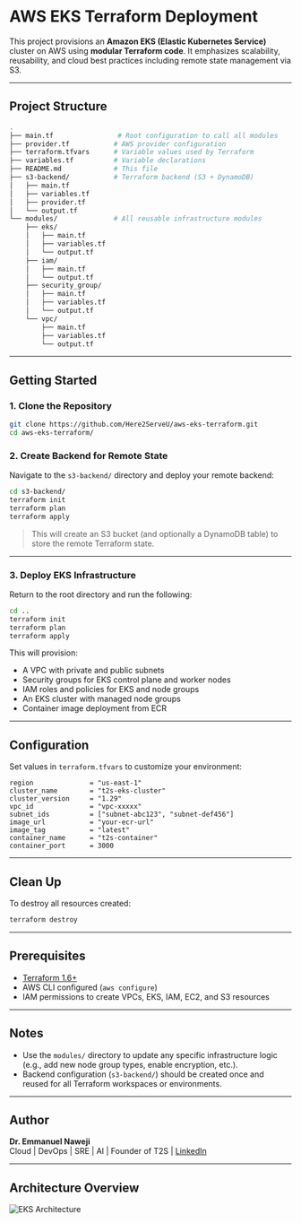 
# AWS EKS Terraform Deployment

This project provisions an **Amazon EKS (Elastic Kubernetes Service)** cluster on AWS using **modular Terraform code**. It emphasizes scalability, reusability, and cloud best practices including remote state management via S3.

---

## Project Structure

```bash
.
├── main.tf                # Root configuration to call all modules
├── provider.tf           # AWS provider configuration
├── terraform.tfvars      # Variable values used by Terraform
├── variables.tf          # Variable declarations
├── README.md             # This file
├── s3-backend/           # Terraform backend (S3 + DynamoDB)
│   ├── main.tf
│   ├── variables.tf
│   ├── provider.tf
│   └── output.tf
└── modules/              # All reusable infrastructure modules
    ├── eks/
    │   ├── main.tf
    │   ├── variables.tf
    │   └── output.tf
    ├── iam/
    │   ├── main.tf
    │   └── output.tf
    ├── security_group/
    │   ├── main.tf
    │   ├── variables.tf
    │   └── output.tf
    └── vpc/
        ├── main.tf
        ├── variables.tf
        └── output.tf
```

---

## Getting Started

### 1. Clone the Repository

```bash
git clone https://github.com/Here2ServeU/aws-eks-terraform.git
cd aws-eks-terraform/
```

### 2. Create Backend for Remote State

Navigate to the `s3-backend/` directory and deploy your remote backend:

```bash
cd s3-backend/
terraform init
terraform plan
terraform apply
```

> This will create an S3 bucket (and optionally a DynamoDB table) to store the remote Terraform state.

---

### 3. Deploy EKS Infrastructure

Return to the root directory and run the following:

```bash
cd ..
terraform init
terraform plan
terraform apply
```

This will provision:

- A VPC with private and public subnets
- Security groups for EKS control plane and worker nodes
- IAM roles and policies for EKS and node groups
- An EKS cluster with managed node groups
- Container image deployment from ECR

---

## Configuration

Set values in `terraform.tfvars` to customize your environment:

```hcl
region              = "us-east-1"
cluster_name        = "t2s-eks-cluster"
cluster_version     = "1.29"
vpc_id              = "vpc-xxxxx"
subnet_ids          = ["subnet-abc123", "subnet-def456"]
image_url           = "your-ecr-url"
image_tag           = "latest"
container_name      = "t2s-container"
container_port      = 3000
```

---

## Clean Up

To destroy all resources created:

```bash
terraform destroy
```

---

## Prerequisites

- [Terraform 1.6+](https://developer.hashicorp.com/terraform/downloads)
- AWS CLI configured (`aws configure`)
- IAM permissions to create VPCs, EKS, IAM, EC2, and S3 resources

---

## Notes

- Use the `modules/` directory to update any specific infrastructure logic (e.g., add new node group types, enable encryption, etc.).
- Backend configuration (`s3-backend/`) should be created once and reused for all Terraform workspaces or environments.

---

## Author

**Dr. Emmanuel Naweji**  
Cloud | DevOps | SRE | AI | Founder of T2S | [LinkedIn](https://www.linkedin.com/in/ready2assist/)

---

## Architecture Overview

![EKS Architecture](./eks.png)
